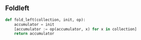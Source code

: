 ## Foldleft

```python
def fold_left(collection, init, op):
    accumulator = init
    [accumulator := op(accumulator, x) for x in collection]
    return accumulator
```
